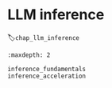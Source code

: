 # LLM inference
:label:`chap_llm_inference`



```toc
:maxdepth: 2

inference_fundamentals
inference_acceleration


```

